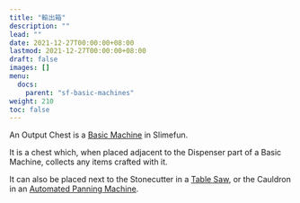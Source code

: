 ```yaml
---
title: "輸出箱"
description: ""
lead: ""
date: 2021-12-27T00:00:00+08:00
lastmod: 2021-12-27T00:00:00+08:00
draft: false
images: []
menu: 
  docs:
    parent: "sf-basic-machines"
weight: 210
toc: false
---
```


An Output Chest is a [Basic Machine](/docs/slimefun/basic-machines) in Slimefun.

It is a chest which, when placed adjacent to the Dispenser part of a Basic Machine, collects any items crafted with it.

It can also be placed next to the Stonecutter in a [Table Saw](/docs/slimefun/table-saw), or the Cauldron in an [Automated Panning Machine](/docs/slimefun/automated-panning-machine).

